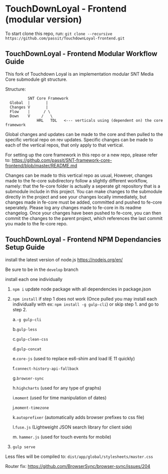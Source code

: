 # TouchDownLoyal - Frontend (modular version)

To start clone this repo, run: `git clone --recursive https://github.com/passit/TouchdownLoyal-frontend.git`

## TouchDownLoyal - Frontend Modular Workflow Guide

This fork of Touchdown Loyal is an implementation modular SNT Media Core submodule git structure.

Structure:

              SNT Core Framework
      Global  |       |
      Changes V       |
      Flow    |      / \   
      Down    V     /   \  
                  HRL   TDL   <--- verticals using (dependent on) the core framework

Global changes and updates can be made to the core and then pulled to the specific vertical repo on rev updates.
Specific changes can be made to each of the vertical repos, that only apply to that vertical.

For setting up the core framework in this repo or a new repo, please refer to: https://github.com/passit/SNT-framework-core-frontend/blob/master/README.md

Changes can be made to this vertical repo as usual, However, changes made to the fe-core subdirectory follow a slightly different workflow, namely: that the fe-core folder is actually a seperate git repository that is a submodule include in this project. You can make changes to the submodule directly in the project and see your changes locally immediately, but changes made in fe-core must be added, committed and pushed to fe-core seperately. Please log any changes made to fe-core in its readme changelog. Once your changes have been pushed to fe-core, you can then commit the changes to the parent project, which references the last commit you made to the fe-core repo.

## TouchDownLoyal - Frontend NPM Dependancies Setup Guide

install the latest version of node.js https://nodejs.org/en/

Be sure to be in the `develop` branch

install each one individually

1. `npm i` update node package with all dependencies in package.json

2. `npm install` if step 1 does not work (Once pulled you may install each individually with ex: `npm install -g gulp-cli`) or skip step 1. and go to step 2.

      a.`-g gulp-cli`

      b.`gulp-less`

      c.`gulp-clean-css`

      d.`gulp-concat`

      e.`core-js` (used to replace es6-shim and load IE 11 quickly)

      f.`connect-history-api-fallback`

      g.`browser-sync`

      h.`highcharts` (used for any type of graphs)

      i.`moment` (used for time manipulation of dates)

      j.`moment-timezone`

      k.`autoprefixer` (automatically adds browser prefixes to css file)

      l.`fuse.js` (Lightweight JSON search library for client side)

      m. `hammer.js` (used for touch events for mobile)

3. `gulp serve`

Less files will be compiled to: `dist/app/global/stylesheets/master.css`

Router fix:
https://github.com/BrowserSync/browser-sync/issues/204
